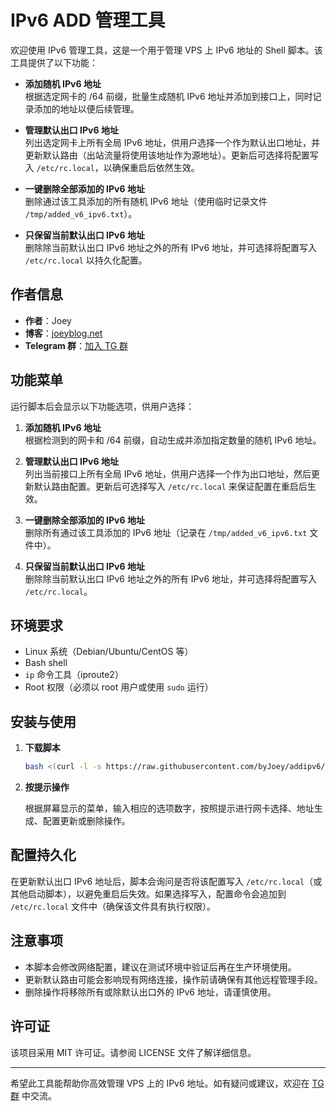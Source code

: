  # IPv6  ADD 管理工具

欢迎使用 IPv6 管理工具，这是一个用于管理 VPS 上 IPv6 地址的 Shell 脚本。该工具提供了以下功能：

- **添加随机 IPv6 地址**  
  根据选定网卡的 /64 前缀，批量生成随机 IPv6 地址并添加到接口上，同时记录添加的地址以便后续管理。

- **管理默认出口 IPv6 地址**  
  列出选定网卡上所有全局 IPv6 地址，供用户选择一个作为默认出口地址，并更新默认路由（出站流量将使用该地址作为源地址）。更新后可选择将配置写入 `/etc/rc.local`，以确保重启后依然生效。

- **一键删除全部添加的 IPv6 地址**  
  删除通过该工具添加的所有随机 IPv6 地址（使用临时记录文件 `/tmp/added_v6_ipv6.txt`）。

- **只保留当前默认出口 IPv6 地址**  
  删除除当前默认出口 IPv6 地址之外的所有 IPv6 地址，并可选择将配置写入 `/etc/rc.local` 以持久化配置。

## 作者信息

- **作者**：Joey
- **博客**：[joeyblog.net](https://joeyblog.net)
- **Telegram 群**：[加入 TG 群](https://t.me/+ft-zI76oovgwNmRh)

## 功能菜单

运行脚本后会显示以下功能选项，供用户选择：

1. **添加随机 IPv6 地址**  
   根据检测到的网卡和 /64 前缀，自动生成并添加指定数量的随机 IPv6 地址。

2. **管理默认出口 IPv6 地址**  
   列出当前接口上所有全局 IPv6 地址，供用户选择一个作为出口地址，然后更新默认路由配置。更新后可选择写入 `/etc/rc.local` 来保证配置在重启后生效。

3. **一键删除全部添加的 IPv6 地址**  
   删除所有通过该工具添加的 IPv6 地址（记录在 `/tmp/added_v6_ipv6.txt` 文件中）。

4. **只保留当前默认出口 IPv6 地址**  
   删除除当前默认出口 IPv6 地址之外的所有 IPv6 地址，并可选择将配置写入 `/etc/rc.local`。

## 环境要求

- Linux 系统（Debian/Ubuntu/CentOS 等）
- Bash shell
- `ip` 命令工具（iproute2）
- Root 权限（必须以 root 用户或使用 `sudo` 运行）

## 安装与使用

1. **下载脚本**

    ```bash
   bash <(curl -l -s https://raw.githubusercontent.com/byJoey/addipv6/refs/heads/main/addipv6.sh)
   ```

2. **按提示操作**

   根据屏幕显示的菜单，输入相应的选项数字，按照提示进行网卡选择、地址生成、配置更新或删除操作。

## 配置持久化

在更新默认出口 IPv6 地址后，脚本会询问是否将该配置写入 `/etc/rc.local`（或其他启动脚本），以避免重启后失效。如果选择写入，配置命令会追加到 `/etc/rc.local` 文件中（确保该文件具有执行权限）。

## 注意事项

- 本脚本会修改网络配置，建议在测试环境中验证后再在生产环境使用。
- 更新默认路由可能会影响现有网络连接，操作前请确保有其他远程管理手段。
- 删除操作将移除所有或除默认出口外的 IPv6 地址，请谨慎使用。

## 许可证

该项目采用 MIT 许可证。请参阅 LICENSE 文件了解详细信息。

---

希望此工具能帮助你高效管理 VPS 上的 IPv6 地址。如有疑问或建议，欢迎在 [TG 群](https://t.me/+ft-zI76oovgwNmRh) 中交流。
